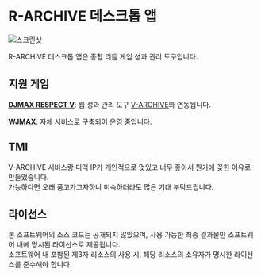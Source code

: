 # R-ARCHIVE 데스크톱 앱
![스크린샷](https://ribbon.r-archive.zip/project_ra/banner_black.png)    
    
R-ARCHIVE 데스크톱 앱은 종합 리듬 게임 성과 관리 도구입니다.

## 지원 게임
**[DJMAX RESPECT V](https://store.steampowered.com/app/960170/DJMAX_RESPECT_V/)**: 웹 성과 관리 도구 [V-ARCHIVE](https://v-archive.net)와 연동됩니다.    
    
**[WJMAX](https://waktaverse.games/gameDetail/wjmax/)**: 자체 서비스로 구축되어 운영 중입니다.

## TMI
V-ARCHIVE 서비스랑 디맥 IP가 개인적으로 멋있고 너무 좋아서 뭔가에 꽂힌 이유로 만들었습니다.    
가능하다면 오래 품고가고자하니 미숙하더라도 많은 기대 부탁드립니다.

## 라이선스
본 소프트웨어의 소스 코드는 공개되지 않았으며, 사용 가능한 최종 결과물만 소프트웨어 내에 명시된 라이선스로 제공됩니다.  
소프트웨어 내 포함된 제3자 리소스의 사용 시, 해당 리소스의 소유자가 명시한 라이선스를 준수해야 합니다.
